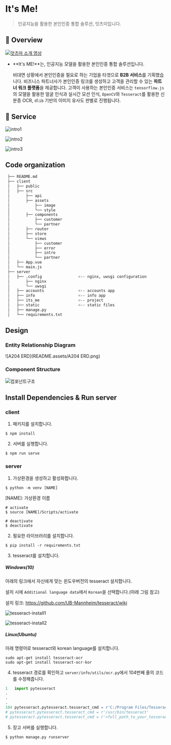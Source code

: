 # It's Me!

> 인공지능을 활용한 본인인증 통합 솔루션, 잇츠미입니다.



## 🌟 Overview

[![앗츠마 소개 영상](./README.assets/thumbnail.jpeg)](https://www.youtube.com/watch?v=UK6KyklmZb4)

- **It's ME!**는, 인공지능 모델을 활용한 본인인증 통합 솔루션입니다. 

  비대면 상황에서 본인인증을 필요로 하는 기업을 타겟으로 **B2B 서비스**를 기획했습니다. 비즈니스 파트너사가 본인인증 링크를 생성하고 고객을 관리할 수 있는 **파트너 워크 플랫폼**을 제공합니다. 고객이 사용하는 본인인증 서비스는 `tensorflow.js`의 모델을 활용한 얼굴 인식과 실시간 모션 인식, `OpenCV`와 `Tesseract`를 활용한 신분증 OCR, `dlib` 기반의 이미지 유사도 판별로 진행됩니다.



## 🚀 Service

![intro1](./README.assets/intro1.jpeg)

![intro2](./README.assets/intro2.jpg)

![intro3](./README.assets/intro3.jpg)



## Code organization

```bash
 ├── README.md
 ├── client
 │   ├── public
 │   ├── src
 │    	 ├── api
 │       ├── assets
 │           ├── image
 │           └── style
 │       ├── components
 │           ├── customer
 │           └── partner
 │       ├── router
 │       ├── store
 │       └── views
 │           ├── customer
 │           ├── error
 │           ├── intro
 │           └── partner
 │   ├── App.vue
 │   └── main.js
 ├── server
 │   ├── .config				<-- nginx, uwsgi configuration
 │       ├── nginx
 │       └── uwsgi
 │   ├── accounts				<-- accounts app
 │   ├── info					<-- info app
 │   ├── its_me					<-- project
 │   ├── static					<-- static files
 │   ├── manage.py
 │   └── requirements.txt
```



## Design

### Entity Relationship Diagram

![A204 ERD](README.assets/A204 ERD.png)

### Component Structure

![컴포넌트구조](README.assets/컴포넌트구조.jpg)



## Install Dependencies & Run server

### client

1. 패키지를 설치합니다.

```
$ npm install
```



2. 서버를 실행합니다.

```
$ npm run serve
```



### server

1. 가상환경을 생성하고 활성화합니다.

```
$ python -m venv [NAME]
```

\[NAME]: 가상환경 이름

```
# activate
$ source [NAME]/Scripts/activate
```

```
# deactivate
$ deactivate
```



2. 필요한 라이브러리를 설치합니다.

```
$ pip install -r requirements.txt
```



3. tesseract를 설치합니다.

##### Windows(10)

아래의 링크에서 자신에게 맞는 윈도우버전의 tesseract 설치합니다.

설치 시에 `Additional language data`에서 `Korean`을 선택합니다.(아래 그림 참고)

설치 링크: https://github.com/UB-Mannheim/tesseract/wiki

![tesseract-install1](README.assets/tesseract-install1.png)

![tesseract-install2](README.assets/tesseract-install2.png)



##### Linux(Ubuntu)

아래 명령어로 tesseract와 korean language를 설치합니다.

```
sudo apt-get install tesseract-ocr
sudo apt-get install tesseract-ocr-kor
```



4. tesseract 경로를 확인하고 `server/info/utils/ocr.py`에서 104번째 줄의 코드를 수정해줍니다.

```python
1   import pytesseract
.
.
.
104 pytesseract.pytesseract.tesseract_cmd = r'C:/Program Files/Tesseract-OCR/tesseract.exe'		# Windows10 기본 설치 경로
# pytesseract.pytesseract.tesseract_cmd = r'/usr/bin/tesseract'									# Ubuntu 기본 설치 경로
# pytesseract.pytesseract.tesseract_cmd = r'<full_path_to_your_tesseract_executable>'
```



5. 장고 서버를 실행합니다.

```
$ python manage.py runserver
```





